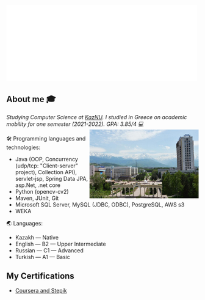 <img src="https://github.com/AxelrodAdil/AxelrodAdil/blob/main/svg.svg"  width=500/>


## About me :mortar_board:
<p><em>Studying Computer Science at <a href="https://en.wikipedia.org/wiki/Al-Farabi_Kazakh_National_University">KazNU</a>. I studied in Greece on academic mobility for one semester (2021-2022). GPA: 3.85/4 💻</br>
  
  <img align="right" alt="kaznu" src="kaznu2021.jpg" height="180" />
</em></p>

🛠 Programming languages and technologies: 
  - Java (OOP, Concurrency (udp/tcp: "Client-server" project), Collection API), servlet-jsp, Spring Data JPA, asp.Net, .net core
  - Python (opencv-cv2)
  - Maven, JUnit, Git
  - Microsoft SQL Server, MySQL (JDBC, ODBC), PostgreSQL, AWS s3
  - WEKA

🌏 Languages:
  - Kazakh — Native
  - English — B2 — Upper Intermediate
  - Russian — C1 — Advanced
  - Turkish — A1 — Basic

## My Certifications
- [Coursera and Stepik](https://github.com/AxelrodAdil/Certificates)
